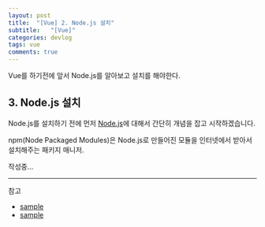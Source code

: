 ```yaml
---
layout: post
title:  "[Vue] 2. Node.js 설치"
subtitle:   "[Vue]"
categories: devlog
tags: vue
comments: true
---
```


Vue를 하기전에 앞서 Node.js를 알아보고 설치를 해야한다.


## 3. Node.js 설치

Node.js를 설치하기 전에 먼저 [Node.js](https://linked2ev.github.io/devlog/2018/08/01/Javascript-1.-What-is-NodeJS/)에 대해서 간단히 개념을 잡고 시작하겠습니다.


npm(Node Packaged Modules)은 Node.js로 만들어진 모듈을 인터넷에서 받아서 설치해주는 패키지 매니저.


작성중...


---
참고
+ [sample](sample)
+ [sample](sample)
